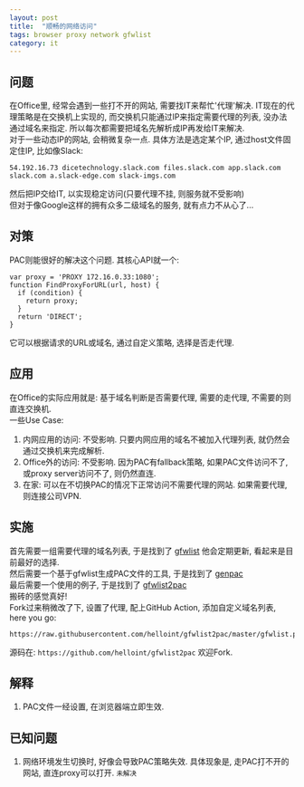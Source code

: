 ```yaml
---
layout: post
title:  "顺畅的网络访问"
tags: browser proxy network gfwlist
category: it
---
```

## 问题  
在Office里, 经常会遇到一些打不开的网站, 需要找IT来帮忙'代理'解决.
IT现在的代理策略是在交换机上实现的, 而交换机只能通过IP来指定需要代理的列表, 没办法通过域名来指定.
所以每次都需要把域名先解析成IP再发给IT来解决.  
对于一些动态IP的网站, 会稍微复杂一点. 具体方法是选定某个IP, 通过host文件固定住IP, 比如像Slack:
```
54.192.16.73 dicetechnology.slack.com files.slack.com app.slack.com slack.com a.slack-edge.com slack-imgs.com
```
然后把IP交给IT, 以实现稳定访问(只要代理不挂, 则服务就不受影响)  
但对于像Google这样的拥有众多二级域名的服务, 就有点力不从心了...  

## 对策
PAC则能很好的解决这个问题. 其核心API就一个:
```
var proxy = 'PROXY 172.16.0.33:1080';
function FindProxyForURL(url, host) {
  if (condition) {
    return proxy;
  }
  return 'DIRECT';
}
```
它可以根据请求的URL或域名, 通过自定义策略, 选择是否走代理.  

## 应用
在Office的实际应用就是: 基于域名判断是否需要代理, 需要的走代理, 不需要的则直连交换机.  
一些Use Case:
1. 内网应用的访问: 不受影响. 只要内网应用的域名不被加入代理列表, 就仍然会通过交换机来完成解析.  
2. Office外的访问: 不受影响. 因为PAC有fallback策略, 如果PAC文件访问不了, 或proxy server访问不了, 则仍然直连.
3. 在家: 可以在不切换PAC的情况下正常访问不需要代理的网站. 如果需要代理, 则连接公司VPN.

## 实施
首先需要一组需要代理的域名列表, 于是找到了 [gfwlist](https://github.com/gfwlist/gfwlist) 他会定期更新, 看起来是目前最好的选择.  
然后需要一个基于gfwlist生成PAC文件的工具, 于是找到了 [genpac](https://github.com/JinnLynn/genpac)  
最后需要一个使用的例子, 于是找到了 [gfwlist2pac](https://github.com/petronny/gfwlist2pac)  
搬砖的感觉真好!  
Fork过来稍微改了下, 设置了代理, 配上GitHub Action, 添加自定义域名列表, here you go:
```
https://raw.githubusercontent.com/helloint/gfwlist2pac/master/gfwlist.pac
```
源码在: `https://github.com/helloint/gfwlist2pac` 欢迎Fork.

## 解释
1. PAC文件一经设置, 在浏览器端立即生效.

## 已知问题
1. 网络环境发生切换时, 好像会导致PAC策略失效. 具体现象是, 走PAC打不开的网站, 直连proxy可以打开. `未解决`
